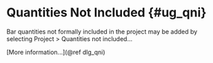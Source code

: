 Quantities Not Included {#ug_qni}
============
Bar quantities not formally included in the project may be added by selecting Project > Quantities not included...

[More information...](@ref dlg_qni)
